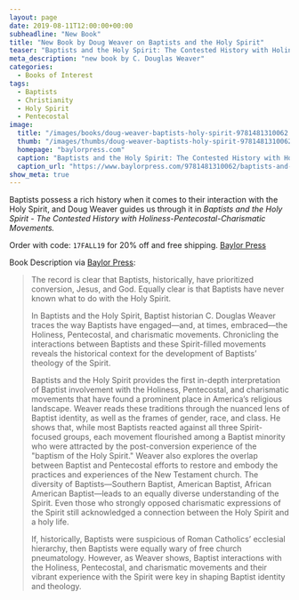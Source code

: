 ```yaml
---
layout: page
date: 2019-08-11T12:00:00+00:00
subheadline: "New Book"
title: "New Book by Doug Weaver on Baptists and the Holy Spirit"
teaser: "Baptists and the Holy Spirit: The Contested History with Holiness-Pentecostal-Charismatic Movements by Douglas Weaver"
meta_description: "new book by C. Douglas Weaver"
categories:
  - Books of Interest
tags:
  - Baptists
  - Christianity
  - Holy Spirit
  - Pentecostal
image:
  title: "/images/books/doug-weaver-baptists-holy-spirit-9781481310062.jpg"
  thumb: "/images/thumbs/doug-weaver-baptists-holy-spirit-9781481310062_tn.jpg"
  homepage: "baylorpress.com"
  caption: "Baptists and the Holy Spirit: The Contested History with Holiness-Pentecostal-Charismatic Movements, book cover."
  caption_url: "https://www.baylorpress.com/9781481310062/baptists-and-the-holy-spirit/"
show_meta: true
---
```


Baptists possess a rich history when it comes to their interaction with the Holy Spirit, and Doug Weaver guides us through it in *Baptists and the Holy Spirit - The Contested History with Holiness-Pentecostal-Charismatic Movements.*

Order with code: `17FALL19` for 20% off and free shipping. [Baylor Press](https://baylorpr.es/BaptandSpirit)



Book Description via [Baylor Press](https://www.baylorpress.com/9781481310062/baptists-and-the-holy-spirit/):
> The record is clear that Baptists, historically, have prioritized conversion, Jesus, and God. Equally clear is that Baptists have never known what to do with the Holy Spirit.
>
> In Baptists and the Holy Spirit, Baptist historian C. Douglas Weaver traces the way Baptists have engaged—and, at times, embraced—the Holiness, Pentecostal, and charismatic movements. Chronicling the interactions between Baptists and these Spirit-filled movements reveals the historical context for the development of Baptists’ theology of the Spirit.
>
> Baptists and the Holy Spirit provides the first in-depth interpretation of Baptist involvement with the Holiness, Pentecostal, and charismatic movements that have found a prominent place in America’s religious landscape. Weaver reads these traditions through the nuanced lens of Baptist identity, as well as the frames of gender, race, and class. He shows that, while most Baptists reacted against all three Spirit-focused groups, each movement flourished among a Baptist minority who were attracted by the post-conversion experience of the "baptism of the Holy Spirit." Weaver also explores the overlap between Baptist and Pentecostal efforts to restore and embody the practices and experiences of the New Testament church. The diversity of Baptists—Southern Baptist, American Baptist, African American Baptist—leads to an equally diverse understanding of the Spirit. Even those who strongly opposed charismatic expressions of the Spirit still acknowledged a connection between the Holy Spirit and a holy life.
>
> If, historically, Baptists were suspicious of Roman Catholics’ ecclesial hierarchy, then Baptists were equally wary of free church pneumatology. However, as Weaver shows, Baptist interactions with the Holiness, Pentecostal, and charismatic movements and their vibrant experience with the Spirit were key in shaping Baptist identity and theology.
